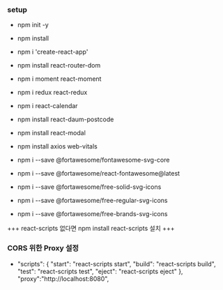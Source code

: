 ### setup 
+ npm init -y
+ npm install
+ npm i 'create-react-app'
+ npm install react-router-dom
+ npm i moment react-moment
+ npm i redux react-redux
+ npm i react-calendar
+ npm install react-daum-postcode
+ npm install react-modal
+ npm install axios web-vitals

+ npm i --save @fortawesome/fontawesome-svg-core
+ npm i --save @fortawesome/react-fontawesome@latest
+ npm i --save @fortawesome/free-solid-svg-icons
+ npm i --save @fortawesome/free-regular-svg-icons
+ npm i --save @fortawesome/free-brands-svg-icons

+++ react-scripts 없다면 npm install react-scripts 설치 +++

### CORS 위한 Proxy 설정

+ "scripts": {
     "start": "react-scripts start",
     "build": "react-scripts build",
     "test": "react-scripts test",
     "eject": "react-scripts eject"
   },
 "proxy":"http://localhost:8080",